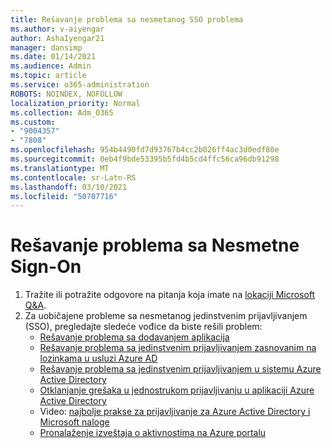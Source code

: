 ```yaml
---
title: Rešavanje problema sa nesmetanog SSO problema
ms.author: v-aiyengar
author: AshaIyengar21
manager: dansimp
ms.date: 01/14/2021
ms.audience: Admin
ms.topic: article
ms.service: o365-administration
ROBOTS: NOINDEX, NOFOLLOW
localization_priority: Normal
ms.collection: Adm_O365
ms.custom:
- "9004357"
- "7808"
ms.openlocfilehash: 954b4490fd7d93767b4cc2b026ff4ac3d0edf80e
ms.sourcegitcommit: 0eb4f9bde53395b5fd4b5cd4ffc56ca96db91298
ms.translationtype: MT
ms.contentlocale: sr-Latn-RS
ms.lasthandoff: 03/10/2021
ms.locfileid: "50707716"
---
```

# <a name="troubleshooting-seamless-single-sign-on-issues"></a>Rešavanje problema sa Nesmetne Sign-On

1. Tražite ili potražite odgovore na pitanja koja imate na [lokaciji Microsoft Q&A](https://docs.microsoft.com/azure/active-directory/reports-monitoring/howto-find-activity-reports#troubleshoot-issues-with-activity-reports).
1. Za uobičajene probleme sa nesmetanog jedinstvenim prijavljivanjem (SSO), pregledajte sledeće vođice da biste rešili problem:
    - [Rešavanje problema sa dodavanjem aplikacija](https://docs.microsoft.com/azure/active-directory/manage-apps/troubleshoot-adding-apps) 
    - [Rešavanje problema sa jedinstvenim prijavljivanjem zasnovanim na lozinkama u usluzi Azure AD](https://docs.microsoft.com/azure/active-directory/manage-apps/troubleshoot-password-based-sso) 
    - [Rešavanje problema sa jedinstvenim prijavljivanjem u sistemu Azure Active Directory](https://docs.microsoft.com/azure/active-directory/manage-apps/troubleshoot-saml-based-sso) 
    - [Otklanjanje grešaka u jednostrukom prijavljivanju u aplikaciji Azure Active Directory](https://docs.microsoft.com/azure/active-directory/manage-apps/debug-saml-sso-issues) 
    - Video: [najbolje prakse za prijavljivanje za Azure Active Directory i Microsoft naloge](https://azure.microsoft.com/resources/videos/ignite-2018-single-sign-on-best-practices-for-azure-active-directory-and-microsoft-accounts/) 
    - [Pronalaženje izveštaja o aktivnostima na Azure portalu](https://docs.microsoft.com/azure/active-directory/reports-monitoring/howto-find-activity-reports#troubleshoot-issues-with-activity-reports)